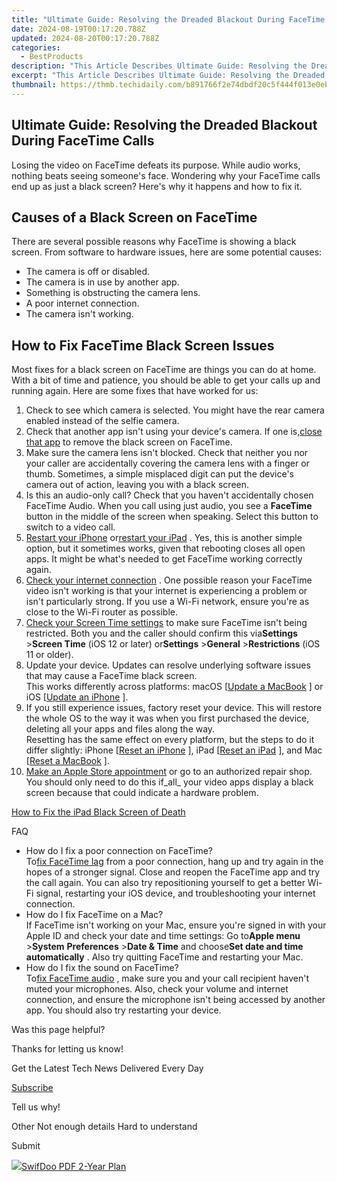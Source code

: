 ```yaml
---
title: "Ultimate Guide: Resolving the Dreaded Blackout During FaceTime Calls"
date: 2024-08-19T00:17:20.788Z
updated: 2024-08-20T00:17:20.788Z
categories:
  - BestProducts
description: "This Article Describes Ultimate Guide: Resolving the Dreaded Blackout During FaceTime Calls"
excerpt: "This Article Describes Ultimate Guide: Resolving the Dreaded Blackout During FaceTime Calls"
thumbnail: https://thmb.techidaily.com/b891766f2e74dbdf20c5f444f013e0eb25d6a2a5da6255104df4cb09d08d4f81.jpg
---
```


## Ultimate Guide: Resolving the Dreaded Blackout During FaceTime Calls
 Losing the video on FaceTime defeats its purpose. While audio works, nothing beats seeing someone's face. Wondering why your FaceTime calls end up as just a black screen? Here's why it happens and how to fix it.

## Causes of a Black Screen on FaceTime

 There are several possible reasons why FaceTime is showing a black screen. From software to hardware issues, here are some potential causes:

* The camera is off or disabled.
* The camera is in use by another app.
* Something is obstructing the camera lens.
* A poor internet connection.
* The camera isn't working.

## How to Fix FaceTime Black Screen Issues

 Most fixes for a black screen on FaceTime are things you can do at home. With a bit of time and patience, you should be able to get your calls up and running again. Here are some fixes that have worked for us:

1. Check to see which camera is selected. You might have the rear camera enabled instead of the selfie camera.
2. Check that another app isn't using your device's camera. If one is,[close that app](https://www.lifewire.com/quit-apps-on-iphone-2000287) to remove the black screen on FaceTime.
3. Make sure the camera lens isn't blocked. Check that neither you nor your caller are accidentally covering the camera lens with a finger or thumb. Sometimes, a simple misplaced digit can put the device's camera out of action, leaving you with a black screen.
4. Is this an audio-only call? Check that you haven't accidentally chosen FaceTime Audio. When you call using just audio, you see a **FaceTime**  button in the middle of the screen when speaking. Select this button to switch to a video call.
5. [Restart your iPhone](https://www.lifewire.com/how-to-restart-iphone-2000288) or[restart your iPad](https://www.lifewire.com/how-to-restart-ipad-1999820) . Yes, this is another simple option, but it sometimes works, given that rebooting closes all open apps. It might be what's needed to get FaceTime working correctly again.
6. [Check your internet connection](https://www.lifewire.com/what-to-do-when-theres-no-wi-fi-internet-connection-2378240) . One possible reason your FaceTime video isn't working is that your internet is experiencing a problem or isn't particularly strong. If you use a Wi-Fi network, ensure you're as close to the Wi-Fi router as possible.
7. [Check your Screen Time settings](https://www.lifewire.com/using-iphone-content-restrictions-2000102) to make sure FaceTime isn't being restricted. Both you and the caller should confirm this via**Settings** \>**Screen Time**  (iOS 12 or later) or**Settings** \>**General** \>**Restrictions**  (iOS 11 or older).
8. Update your device. Updates can resolve underlying software issues that may cause a FaceTime black screen.  
 This works differently across platforms: macOS \[[Update a MacBook](https://www.lifewire.com/update-macos-macbook-pro-4178508) \] or iOS \[[Update an iPhone](https://www.lifewire.com/upgrade-iphones-operating-system-2000293) \].
9. If you still experience issues, factory reset your device. This will restore the whole OS to the way it was when you first purchased the device, deleting all your apps and files along the way.  
 Resetting has the same effect on every platform, but the steps to do it differ slightly: iPhone \[[Reset an iPhone](https://www.lifewire.com/how-to-reset-iphone-2000277) \], iPad \[[Reset an iPad](https://www.lifewire.com/how-to-reset-your-ipad-1994506) \], and Mac \[[Reset a MacBook](https://www.lifewire.com/reset-macbook-macbook-pro-4176259) \].
10. [Make an Apple Store appointment](https://www.lifewire.com/make-apple-store-appointment-with-app-1999600) or go to an authorized repair shop. You should only need to do this if_all_ your video apps display a black screen because that could indicate a hardware problem.

[How to Fix the iPad Black Screen of Death](https://www.lifewire.com/ipad-black-screen-4175951)

 FAQ

* How do I fix a poor connection on FaceTime?  
 To[fix FaceTime lag](https://www.lifewire.com/fix-facetime-lag-6502997) from a poor connection, hang up and try again in the hopes of a stronger signal. Close and reopen the FaceTime app and try the call again. You can also try repositioning yourself to get a better Wi-Fi signal, restarting your iOS device, and troubleshooting your internet connection.
* How do I fix FaceTime on a Mac?  
 If FaceTime isn't working on your Mac, ensure you're signed in with your Apple ID and check your date and time settings: Go to**Apple menu** \>**System** **Preferences** \>**Date & Time** and choose**Set date and time automatically** . Also try quitting FaceTime and restarting your Mac.
* How do I fix the sound on FaceTime?  
 To[fix FaceTime audio](https://www.lifewire.com/fix-no-audio-on-facetime-4582043) , make sure you and your call recipient haven't muted your microphones. Also, check your volume and internet connection, and ensure the microphone isn't being accessed by another app. You should also try restarting your device.

Was this page helpful?

Thanks for letting us know!

 Get the Latest Tech News Delivered Every Day

[Subscribe](https://www.lifewire.com/#)

Tell us why!

 Other  Not enough details  Hard to understand

 Submit

<ins class="adsbygoogle"
     style="display:block"
     data-ad-format="autorelaxed"
     data-ad-client="ca-pub-7571918770474297"
     data-ad-slot="1223367746"></ins>



<ins class="adsbygoogle"
     style="display:block"
     data-ad-client="ca-pub-7571918770474297"
     data-ad-slot="8358498916"
     data-ad-format="auto"
     data-full-width-responsive="true"></ins>



<!-- affiliate ads begin -->
<a href="https://purchase.swifdoo.com/order/checkout.php?PRODS=40002580&QTY=1&AFFILIATE=108875&CART=1"><img src="https://secure.avangate.com/images/merchant/8b932759a5a04ddb34bf79e3f9072e4b/products/3_Product%20box%20white-1024x1024.png" border="0">SwifDoo PDF 2-Year Plan</a>
<!-- affiliate ads end -->